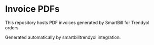 # Invoice PDFs

This repository hosts PDF invoices generated by SmartBill for Trendyol orders.

Generated automatically by smartbilltrendyol integration.
